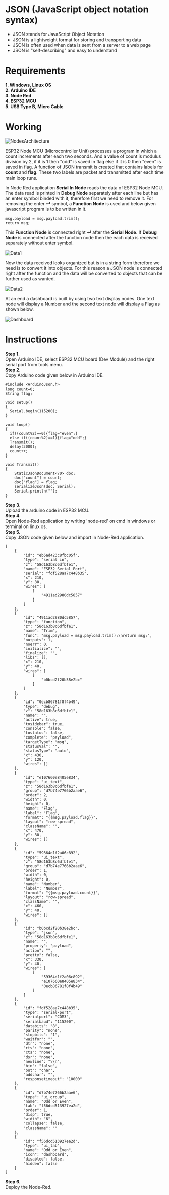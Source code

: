# JSON (JavaScript object notation syntax) </br>

+ JSON stands for JavaScript Object Notation
+ JSON is a lightweight format for storing and transporting data
+ JSON is often used when data is sent from a server to a web page
+ JSON is "self-describing" and easy to understand

# Requirements

**1. Windows, Linux OS** </br>
**2. Arduino IDE** </br>
**3. Node Red** </br>
**4. ESP32 MCU** </br>
**5. USB Type B, Micro Cable** </br>

# Working

![NodesArchitecture](https://github.com/syedmohiuddinzia/Node-Red/blob/main/T2-%20OddEvenJSON/2.PNG)

ESP32 Node MCU (Microcontroller Unit) processes a program in which a count increments after each two seconds. And a value of count is modulus division by 2, if it is 1 then "odd" is saved in flag else if it is 0 then "even" is saved in flag. A function of JSON transmit is created that contains labels for **count** and **flag**. These two labels are packet and transmitted after each time main loop runs. </br>

In Node Red application **Serial In Node** reads the data of ESP32 Node MCU. The data read is printed in **Debug Node** separately after each line but has an enter symbol binded with it, therefore first we need to remove it. For removing the enter **↵** symbol, a **Function Node** is used and below given javascript program is to be written in it. </br>
```
msg.payload = msg.payload.trim();
return msg;
```
This **Function Node** is connected right **↵** after the **Serial Node**. If **Debug Node** is connected after the function node then the each data is received separately without enter symbol. </br>

![Data1](https://github.com/syedmohiuddinzia/Node-Red/blob/main/T2-%20OddEvenJSON/3.PNG) </br>

Now the data received looks organized but is in a string form therefore we need is to convert it into objects. For this reason a JSON node is connected right after the function and the data will be converted to objects that can be further used as wanted. </br>

![Data2](https://github.com/syedmohiuddinzia/Node-Red/blob/main/T2-%20OddEvenJSON/4.PNG) </br>

At an end a dashboard is built by using two text display nodes. One text node will display a Number and the second text node will display a Flag as shown below. </br>

![Dashboard](https://github.com/syedmohiuddinzia/Node-Red/blob/main/T2-%20OddEvenJSON/1.PNG) </br>

# Instructions

**Step 1.** </br>
Open Arduino IDE, select ESP32 MCU board (Dev Module) and the right serial port from tools menu. </br>
**Step 2.** </br>
Copy Arduino code given below in Arduino IDE. </br>
```
#include <ArduinoJson.h>
long count=0;
String flag;

void setup() 
{
  Serial.begin(115200);
}

void loop() 
{
  if((count%2)==0){flag="even";}
  else if((count%2)==1){flag="odd";}
  Transmit();
  delay(3000);
  count++;
}

void Transmit()
{
    StaticJsonDocument<70> doc;
    doc["count"] = count;
    doc["flag"] = flag;
    serializeJson(doc, Serial);
    Serial.println("");
}
```
**Step 3.** </br>
Upload the arduino code in ESP32 MCU. </br>
**Step 4.** </br>
Open Node-Red application by writing 'node-red' on cmd in windows or terminal on linux os. </br>
**Step 5.** </br>
Copy JSON code given below and import in Node-Red application. </br>
```
[
    {
        "id": "eb5ad423c8fbc05f",
        "type": "serial in",
        "z": "58d163b8c6dfbfe1",
        "name": "ESP32 Serial Port",
        "serial": "fdf528aa7c448b35",
        "x": 210,
        "y": 80,
        "wires": [
            [
                "4911ad2980dc5857"
            ]
        ]
    },
    {
        "id": "4911ad2980dc5857",
        "type": "function",
        "z": "58d163b8c6dfbfe1",
        "name": "Trim",
        "func": "msg.payload = msg.payload.trim();\nreturn msg;",
        "outputs": 1,
        "noerr": 0,
        "initialize": "",
        "finalize": "",
        "libs": [],
        "x": 210,
        "y": 40,
        "wires": [
            [
                "b0bcd2f20b38e2bc"
            ]
        ]
    },
    {
        "id": "0ecb86781f8f4b49",
        "type": "debug",
        "z": "58d163b8c6dfbfe1",
        "name": "",
        "active": true,
        "tosidebar": true,
        "console": false,
        "tostatus": false,
        "complete": "payload",
        "targetType": "msg",
        "statusVal": "",
        "statusType": "auto",
        "x": 430,
        "y": 120,
        "wires": []
    },
    {
        "id": "e107660e8405e834",
        "type": "ui_text",
        "z": "58d163b8c6dfbfe1",
        "group": "d7b74e7766b2aae6",
        "order": 2,
        "width": 0,
        "height": 0,
        "name": "Flag",
        "label": "Flag",
        "format": "{{msg.payload.flag}}",
        "layout": "row-spread",
        "className": "",
        "x": 470,
        "y": 80,
        "wires": []
    },
    {
        "id": "59364d1f2a06c892",
        "type": "ui_text",
        "z": "58d163b8c6dfbfe1",
        "group": "d7b74e7766b2aae6",
        "order": 1,
        "width": 0,
        "height": 0,
        "name": "Number",
        "label": "Number",
        "format": "{{msg.payload.count}}",
        "layout": "row-spread",
        "className": "",
        "x": 460,
        "y": 40,
        "wires": []
    },
    {
        "id": "b0bcd2f20b38e2bc",
        "type": "json",
        "z": "58d163b8c6dfbfe1",
        "name": "",
        "property": "payload",
        "action": "",
        "pretty": false,
        "x": 330,
        "y": 40,
        "wires": [
            [
                "59364d1f2a06c892",
                "e107660e8405e834",
                "0ecb86781f8f4b49"
            ]
        ]
    },
    {
        "id": "fdf528aa7c448b35",
        "type": "serial-port",
        "serialport": "COM3",
        "serialbaud": "115200",
        "databits": "8",
        "parity": "none",
        "stopbits": "1",
        "waitfor": "",
        "dtr": "none",
        "rts": "none",
        "cts": "none",
        "dsr": "none",
        "newline": "\\n",
        "bin": "false",
        "out": "char",
        "addchar": "",
        "responsetimeout": "10000"
    },
    {
        "id": "d7b74e7766b2aae6",
        "type": "ui_group",
        "name": "Odd or Even",
        "tab": "f56dcd513927ea2d",
        "order": 1,
        "disp": true,
        "width": "6",
        "collapse": false,
        "className": ""
    },
    {
        "id": "f56dcd513927ea2d",
        "type": "ui_tab",
        "name": "Odd or Even",
        "icon": "dashboard",
        "disabled": false,
        "hidden": false
    }
]
```
**Step 6.** </br>
Deploy the Node-Red.

